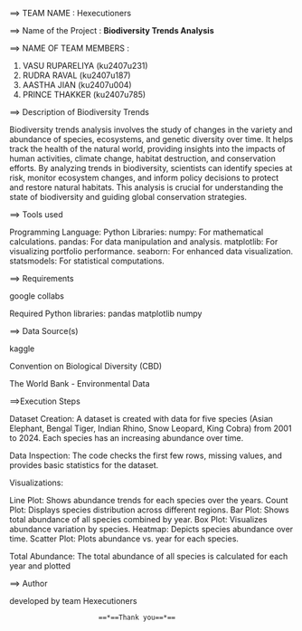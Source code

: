 ==> TEAM NAME : Hexecutioners


==> Name of the Project : **Biodiversity Trends Analysis**


==> NAME OF TEAM MEMBERS :

1) VASU RUPARELIYA (ku2407u231)
2) RUDRA RAVAL (ku2407u187)
3) AASTHA JIAN (ku2407u004)
4) PRINCE THAKKER (ku2407u785)

==> Description of Biodiversity Trends


Biodiversity trends analysis involves the study of changes in the variety and abundance of species, ecosystems, and genetic diversity over time. It helps track the health of the natural world, providing insights into the impacts of human activities, climate change, habitat destruction, and conservation efforts. By analyzing trends in biodiversity, scientists can identify species at risk, monitor ecosystem changes, and inform policy decisions to protect and restore natural habitats. This analysis is crucial for understanding the state of biodiversity and guiding global conservation strategies.

==> Tools used

Programming Language: Python Libraries:
numpy: For mathematical calculations.
pandas: For data manipulation and analysis.
matplotlib: For visualizing portfolio performance.
seaborn: For enhanced data visualization.
statsmodels: For statistical computations.


==> Requirements

google collabs

Required Python libraries:
pandas matplotlib numpy 

==> Data Source(s)

kaggle

Convention on Biological Diversity (CBD)

The World Bank - Environmental Data


==>Execution Steps


Dataset Creation: A dataset is created with data for five species (Asian Elephant, Bengal Tiger, Indian Rhino, Snow Leopard, King Cobra) from 2001 to 2024. Each species has an increasing abundance over time.

Data Inspection: The code checks the first few rows, missing values, and provides basic statistics for the dataset.

Visualizations:

Line Plot: Shows abundance trends for each species over the years.
Count Plot: Displays species distribution across different regions.
Bar Plot: Shows total abundance of all species combined by year.
Box Plot: Visualizes abundance variation by species.
Heatmap: Depicts species abundance over time.
Scatter Plot: Plots abundance vs. year for each species.


Total Abundance: The total abundance of all species is calculated for each year and plotted


==> Author

developed by team Hexecutioners 


                          



                          ==*==Thank you==*==
